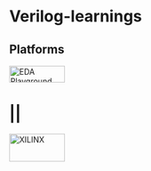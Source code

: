 # Verilog-learnings
<h2>Platforms</h2>
<a href="https://edaplayground.com/" target="blank"><img align="center" src="https://edaplayground.com/img/logo.png?v=2" alt="EDA Playground" height="30" width="100" /></a> &emsp; <h1>||</h1>
<a href="https://www.xilinx.com/products/design-tools/vivado.html" target="blank"><img align="center" src="https://www.xilinx.com/content/dam/xilinx/imgs/products/vivado/vivado-ml/vivado-hero-logo-web.png" alt="XILINX" height="50" width="100" /></a> &emsp;
